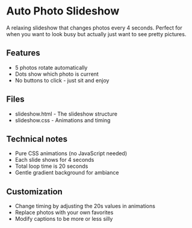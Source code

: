 # Auto Photo Slideshow

A relaxing slideshow that changes photos every 4 seconds. Perfect for when you want to look busy but actually just want to see pretty pictures.

## Features

- 5 photos rotate automatically
- Dots show which photo is current
- No buttons to click - just sit and enjoy

## Files

- slideshow.html - The slideshow structure
- slideshow.css - Animations and timing

## Technical notes

- Pure CSS animations (no JavaScript needed)
- Each slide shows for 4 seconds
- Total loop time is 20 seconds
- Gentle gradient background for ambiance

## Customization

- Change timing by adjusting the 20s values in animations
- Replace photos with your own favorites
- Modify captions to be more or less silly

